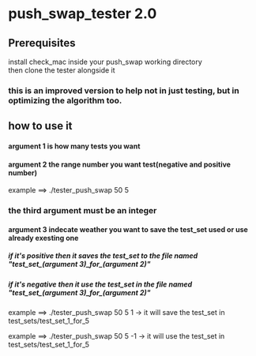 # push_swap_tester 2.0
## Prerequisites

install check_mac inside your push_swap working directory  
then clone the tester alongside it  
### this is an improved version to help not in just testing, but in optimizing the algorithm too.

## how to use it

#### argument 1 is how many tests you want  
#### argument 2 the range number you want test(negative and positive number)  

example ==> ./tester_push_swap 50 5  

### the third argument must be an integer
#### argument 3 indecate weather you want to save the test_set used or use already exesting one  
##### if it's positive then it saves the test_set to the file named "test_set_(argument 3)\_for\_(argument 2)"  
  
##### if it's negative then it use the test_set in the file named "test_set_(argument 3)\_for\_(argument 2)"  

example ==> ./tester_push_swap 50 5 1 -> it will save the test_set in test_sets/test_set_1_for_5  

example ==> ./tester_push_swap 50 5 -1 -> it will use the test_set in test_sets/test_set_1_for_5  
